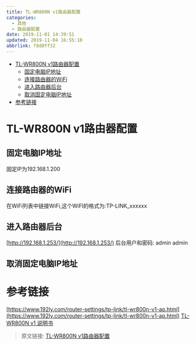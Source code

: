 ```yaml
---
title: TL-WR800N v1路由器配置
categories: 
  - 其他
  - 路由器配置
date: 2019-11-01 14:39:51
updated: 2019-11-04 16:55:10
abbrlink: f8d0ff32
---
```

- [TL-WR800N v1路由器配置](/blog/html/f8d0ff32/#TL-WR800N-v1路由器配置)
    - [固定电脑IP地址](/blog/html/f8d0ff32/#固定电脑IP地址)
    - [连接路由器的WiFi](/blog/html/f8d0ff32/#连接路由器的WiFi)
    - [进入路由器后台](/blog/html/f8d0ff32/#进入路由器后台)
    - [取消固定电脑IP地址](/blog/html/f8d0ff32/#取消固定电脑IP地址)
- [参考链接](/blog/html/f8d0ff32/#参考链接)

<!--more-->
<script src="https://cdn.bootcss.com/jquery/3.4.0/jquery.slim.min.js"></script>
<script>$(document).ready(function () {$(".post-body > ul:nth-child(1)").hide();});</script>

<!--end-->
# TL-WR800N v1路由器配置 #
## 固定电脑IP地址 ##
固定IP为192.168.1.200

## 连接路由器的WiFi ##

在WiFi列表中链接WiFi,这个WiFI的格式为:TP-LINK_xxxxxx
## 进入路由器后台 ##
[http://192.168.1.253/](http://192.168.1.253/)
后台用户和密码:
admin
admin
## 取消固定电脑IP地址 ##

# 参考链接 #
[https://www.192ly.com/router-settings/tp-link/tl-wr800n-v1-ap.html](https://www.192ly.com/router-settings/tp-link/tl-wr800n-v1-ap.html)
[TL-WR800N v1 说明书](https://service.tp-link.com.cn/detail_download_621.html)

>原文链接: [TL-WR800N v1路由器配置](https://lanlan2017.github.io/blog/f8d0ff32/)
